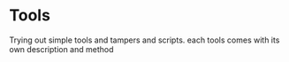 # Tools
Trying out simple tools and tampers and scripts.
each tools comes with its own description and method
